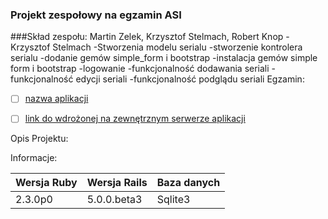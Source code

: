 ### Projekt zespołowy na egzamin ASI
###Skład zespołu:  Martin Zelek, Krzysztof Stelmach, Robert Knop
-Krzysztof Stelmach
 -Stworzenia modelu serialu
 -stworzenie kontrolera serialu
 -dodanie gemów simple_form i bootstrap
 -instalacja gemów simple form i bootstrap
 -logowanie
 -funkcjonalność dodawania seriali
 -funkcjonalność edycji seriali
 -funkcjonalność podglądu seriali
 Egzamin:
 - [ ] [nazwa aplikacji](egzamin)
 - [ ] [link do wdrożonej na zewnętrznym serwerze aplikacji](/)




 Opis Projektu:




 Informacje:
 
|Wersja Ruby|Wersja Rails|Baza danych|
|---|---|---|
|2.3.0p0|5.0.0.beta3|Sqlite3|
